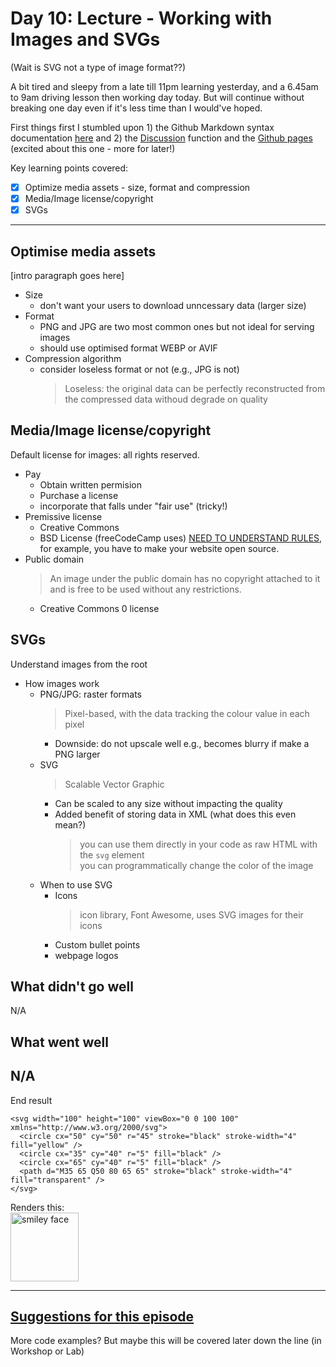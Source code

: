# Day 10: Lecture - Working with Images and SVGs
(Wait is SVG not a type of image format??)

A bit tired and sleepy from a late till 11pm learning yesterday, and a 6.45am to 9am driving lesson then working day today. But will continue without breaking one day even if it's less time than I would've hoped.

First things first I stumbled upon 1) the Github Markdown syntax documentation [here](https://docs.github.com/en/get-started/writing-on-github/getting-started-with-writing-and-formatting-on-github/basic-writing-and-formatting-syntax) and 2) the [Discussion](https://github.com/codyy2024/code-learning-journal/discussions) function and the [Github pages](https://github.com/codyy2024/code-learning-journal/settings/pages) (excited about this one - more for later!)

Key learning points covered:   
- [x] Optimize media assets - size, format and compression
- [x] Media/Image license/copyright
- [x] SVGs

---

## Optimise media assets  
[intro paragraph goes here]
- Size
  - don't want your users to download unncessary data (larger size)
- Format
  - PNG and JPG are two most common ones but not ideal for serving images
  - should use optimised format WEBP or AVIF
- Compression algorithm
  - consider loseless format or not (e.g., JPG is not)
    > Loseless: the original data can be perfectly reconstructed from the compressed data withoud degrade on quality
## Media/Image license/copyright   
Default license for images: all rights reserved.
- Pay
  - Obtain written permision
  - Purchase a license
  - incorporate that falls under "fair use" (tricky!)
- Premissive license
  - Creative Commons
  - BSD License (freeCodeCamp uses)
  <ins>NEED TO UNDERSTAND RULES</ins>, for example, you have to make your website open source.
- Public domain
  > An image under the public domain has no copyright attached to it and is free to be used without any restrictions.
  - Creative Commons 0 license
## SVGs   
Understand images from the root
- How images work
  - PNG/JPG: raster formats
    > Pixel-based, with the data tracking the colour value in each pixel
    - Downside: do not upscale well e.g., becomes blurry if make a PNG larger
  - SVG
    > Scalable Vector Graphic
    - Can be scaled to any size without impacting the quality
    - Added benefit of storing data in XML (what does this even mean?)
      > you can use them directly in your code as raw HTML with the `svg` element  
      > you can programmatically change the color of the image
  - When to use SVG
    - Icons
      > icon library, Font Awesome, uses SVG images for their icons
    - Custom bullet points
    - webpage logos
  
## What didn't go well
N/A
## What went well
N/A
----

End result
```
<svg width="100" height="100" viewBox="0 0 100 100" xmlns="http://www.w3.org/2000/svg">
  <circle cx="50" cy="50" r="45" stroke="black" stroke-width="4" fill="yellow" />
  <circle cx="35" cy="40" r="5" fill="black" />
  <circle cx="65" cy="40" r="5" fill="black" />
  <path d="M35 65 Q50 80 65 65" stroke="black" stroke-width="4" fill="transparent" />
</svg>
```
Renders this:  
<img width="109" height="110" alt="smiley face" src="https://github.com/user-attachments/assets/6ff149db-56dd-493d-ba49-355d68ebcbee" />

---

## <ins>Suggestions for this episode</ins>
More code examples? But maybe this will be covered later down the line (in Workshop or Lab)
